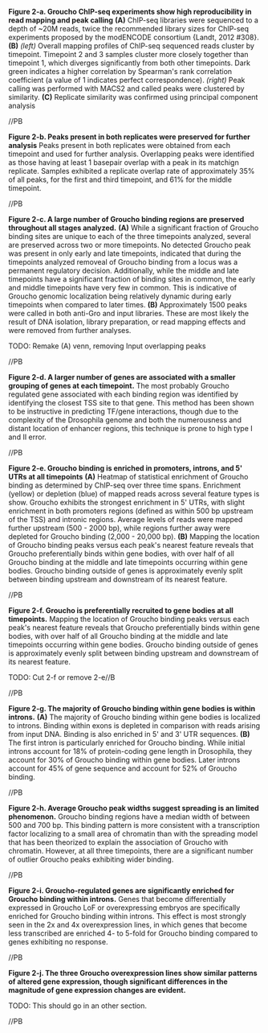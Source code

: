 **Figure 2-a. Groucho ChIP-seq experiments show high reproducibility in read mapping and peak calling** **(A)** ChIP-seq libraries were sequenced to a depth of ~20M reads, twice the recommended library sizes for ChIP-seq experiments proposed by the modENCODE consortium {Landt, 2012 #308}. **(B)** *(left)* Overall mapping profiles of ChIP-seq sequenced reads cluster by timepoint. Timepoint 2 and 3 samples cluster more closely together than timepoint 1, which diverges significantly from both other timepoints. Dark green indicates a higher correlation by Spearman's rank correlation coefficient (a value of 1 indicates perfect correspondence). *(right)* Peak calling was performed with MACS2 and called peaks were clustered by similarity. **(C)** Replicate similarity was confirmed using principal component analysis

//PB

**Figure 2-b. Peaks present in both replicates were preserved for further analysis** Peaks present in both replicates were obtained from each timepoint and used for further analysis. Overlapping peaks were identified as those having at least 1 basepair overlap with a peak in its matchign replicate. Samples exhibited a replicate overlap rate of approximately 35% of all peaks, for the first and third timepoint, and 61% for the middle timepoint.

//PB

**Figure 2-c. A large number of Groucho binding regions are preserved throughout all stages analyzed.** **(A)** While a significant fraction of Groucho binding sites are unique to each of the three timepoints analyzed, several are preserved across two or more timepoints. No detected Groucho peak was present in only early and late timepoints, indicated that during the timepoints analyzed removeal of Groucho binding from a locus was a permanent regulatory decision. Additionally, while the middle and late timepoints have a significant fraction of binding sites in common, the early and middle timepoints have very few in common. This is indicative of Groucho genomic localization being relatively dynamic during early timepoints when compared to later times. **(B)** Approximately 1500 peaks were called in both anti-Gro and input libraries. These are most likely the result of DNA isolation, library preparation, or read mapping effects and were removed from further analyses.

TODO: Remake (A) venn, removing Input overlapping peaks

//PB

**Figure 2-d. A larger number of genes are associated with a smaller grouping of genes at each timepoint.** The most probably Groucho regulated gene associated with each binding region was identified by identifying the closest TSS site to that gene. This method has been shown to be instructive in predicting TF/gene interactions, though due to the complexity of the Drosophila genome and both the numerousness and distant location of enhancer regions, this technique is prone to high type I and II error.

//PB

**Figure 2-e. Groucho binding is enriched in promoters, introns, and 5' UTRs at all timepoints** **(A)** Heatmap of statistical enrichment of Groucho binding as determined by ChIP-seq over three time spans. Enrichment (yellow) or depletion (blue) of mapped reads across several feature types is show. Groucho exhibits the strongest enrichment in 5' UTRs, with slight enrichment in both promoters regions (defined as within 500 bp upstream of the TSS) and intronic regions. Average levels of reads were mapped further upstream (500 - 2000 bp), while regions further away were depleted for Groucho binding (2,000 - 20,000 bp). **(B)** Mapping the location of Groucho binding peaks versus each peak's nearest feature reveals that Groucho preferentially binds within gene bodies, with over half of all Groucho binding at the middle and late timepoints occurring within gene bodies. Groucho binding outside of genes is approximately evenly split between binding upstream and downstream of its nearest feature.

//PB

**Figure 2-f. Groucho is preferentially recruited to gene bodies at all timepoints.** Mapping the location of Groucho binding peaks versus each peak's nearest feature reveals that Groucho preferentially binds within gene bodies, with over half of all Groucho binding at the middle and late timepoints occurring within gene bodies. Groucho binding outside of genes is approximately evenly split between binding upstream and downstream of its nearest feature.

TODO: Cut 2-f or remove 2-e//B

//PB

**Figure 2-g. The majority of Groucho binding within gene bodies is within introns.** **(A)** The majority of Groucho binding within gene bodies is localized to introns. Binding within exons is depleted in comparison with reads arising from input DNA. Binding is also enriched in 5' and 3' UTR sequences. **(B)** The first intron is particularly enriched for Groucho binding. While initial introns account for 18% of protein-coding gene length in Drosophila, they account for 30% of Groucho binding within gene bodies. Later introns account for 45% of gene sequence and account for 52% of Groucho binding.

//PB

**Figure 2-h. Average Groucho peak widths suggest spreading is an limited phenomenon.** Groucho binding regions have a median width of between 500 and 700 bp. This binding pattern is more consistent with a transcription factor localizing to a small area of chromatin than with the spreading model that has been theorized to explain the association of Groucho with chromatin. However, at all three timepoints, there are a significant number of outlier Groucho peaks exhibiting wider binding. 

//PB

**Figure 2-i. Groucho-regulated genes are significantly enriched for Groucho binding within introns.** Genes that become differentially expressed in Groucho LoF or overexpressing embryos are specifically enriched for Groucho binding within introns. This effect is most strongly seen in the 2x and 4x overexpression lines, in which genes that become less transcribed are enriched 4- to 5-fold for Groucho binding compared to genes exhibiting no response.

//PB

**Figure 2-j. The three Groucho overexpression lines show similar patterns of altered gene expression, though significant differences in the magnitude of gene expression changes are evident.**

TODO: This should go in an other section.

//PB



